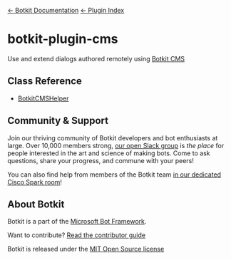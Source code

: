[&larr; Botkit Documentation](..)  [&larr; Plugin Index](index.md) 

# botkit-plugin-cms

Use and extend dialogs authored remotely using [Botkit CMS](https://github.com/howdyai/botkit-cms)

## Class Reference

* [BotkitCMSHelper](../reference/cms.md)

## Community & Support

Join our thriving community of Botkit developers and bot enthusiasts at large.
Over 10,000 members strong, [our open Slack group](https://community.botkit.ai) is
_the place_ for people interested in the art and science of making bots.
Come to ask questions, share your progress, and commune with your peers!

You can also find help from members of the Botkit team [in our dedicated Cisco Spark room](https://eurl.io/#SyNZuomKx)!

## About Botkit

Botkit is a part of the [Microsoft Bot Framework](https://dev.botframework.com).

Want to contribute? [Read the contributor guide](../../CONTRIBUTING.md)

Botkit is released under the [MIT Open Source license](LICENSE.md)
